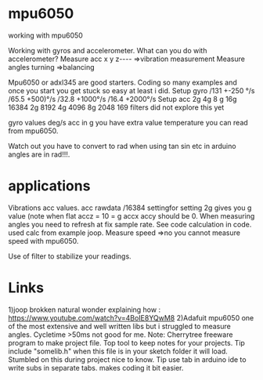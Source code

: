 # mpu6050
working with mpu6050

Working with gyros and accelerometer.
What can you do with accelerometer?
Measure acc x y z---- =>vibration measurement
Measure angles turning =>balancing

Mpu6050 or adxl345 are good starters.
Coding so many examples and once you start you get stuck so easy at least i did.
Setup gyro 
/131   +-250 °/s
/65.5  +500)°/s
/32.8  +1000°/s
/16.4  +2000°/s
Setup acc
2g 4g 8 g 16g
16384 2g
8192 4g
4096 8g
2048 169
filters did not explore this yet

gyro values deg/s
acc in g
you have extra value temperature you can read from mpu6050.

Watch out you have to convert to rad when using tan sin etc in arduino angles are in rad!!!.

# applications

Vibrations acc values. 
    acc rawdata /16384 settingfor setting 2g gives you g value (note when flat accz = 10 = g accx accy should be 0.
When measuring angles you need to refresh at fix sample rate.
   See code calculation in code. used calc from example joop.
 Measure speed =>no you cannot measure speed with mpu6050.

Use of filter to stabilize your readings.

#  Links
1)joop brokken natural wonder explaining how : https://www.youtube.com/watch?v=4BoIE8YQwM8
2)Adafuit mpu6050 one of the most extensive and well written libs but i struggled to measure angles.
Cycletime >50ms not good for me. 
Note:
Cherrytree freeware program to make project file. Top tool to keep notes for your projects.
Tip include "somelib.h" when this file is in your sketch folder it will load. Stumbled on this during project nice to know.
Tip use tab in arduino ide to write subs in separate tabs. makes coding it bit easier.


